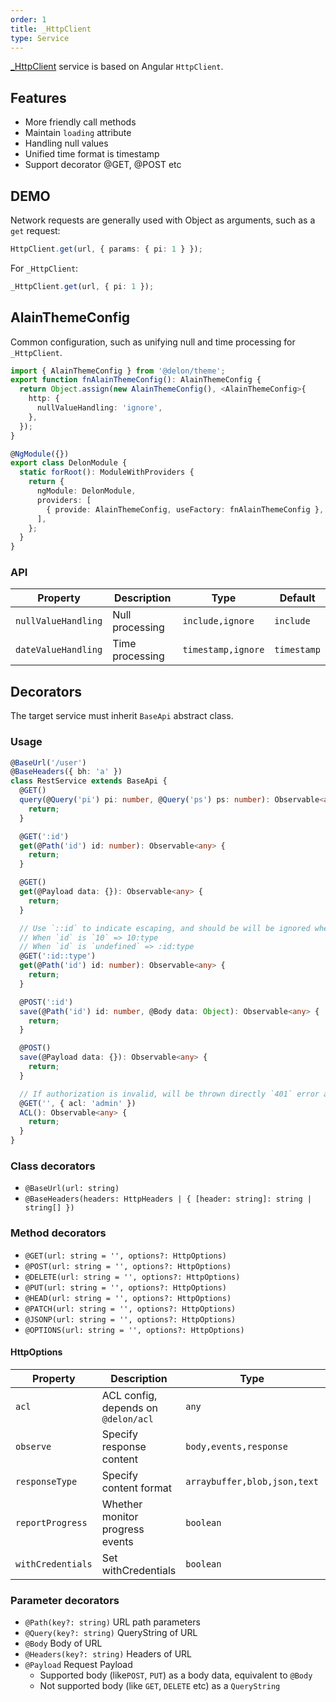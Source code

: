 ```yaml
---
order: 1
title: _HttpClient
type: Service
---
```


[\_HttpClient](https://github.com/ng-alain/delon/blob/master/packages/theme/src/services/http/http.client.ts) service is based on Angular `HttpClient`.

## Features

- More friendly call methods
- Maintain `loading` attribute
- Handling null values
- Unified time format is timestamp
- Support decorator @GET, @POST etc

## DEMO

Network requests are generally used with Object as arguments, such as a `get` request:

```ts
HttpClient.get(url, { params: { pi: 1 } });
```

For `_HttpClient`:

```ts
_HttpClient.get(url, { pi: 1 });
```

## AlainThemeConfig

Common configuration, such as unifying null and time processing for `_HttpClient`.

```ts
import { AlainThemeConfig } from '@delon/theme';
export function fnAlainThemeConfig(): AlainThemeConfig {
  return Object.assign(new AlainThemeConfig(), <AlainThemeConfig>{
    http: {
      nullValueHandling: 'ignore',
    },
  });
}

@NgModule({})
export class DelonModule {
  static forRoot(): ModuleWithProviders {
    return {
      ngModule: DelonModule,
      providers: [
        { provide: AlainThemeConfig, useFactory: fnAlainThemeConfig },
      ],
    };
  }
}
```

### API

| Property            | Description     | Type               | Default     |
| ------------------- | --------------- | ------------------ | ----------- |
| `nullValueHandling` | Null processing | `include,ignore`   | `include`   |
| `dateValueHandling` | Time processing | `timestamp,ignore` | `timestamp` |

## Decorators

The target service must inherit `BaseApi` abstract class.

### Usage

```ts
@BaseUrl('/user')
@BaseHeaders({ bh: 'a' })
class RestService extends BaseApi {
  @GET()
  query(@Query('pi') pi: number, @Query('ps') ps: number): Observable<any> {
    return;
  }

  @GET(':id')
  get(@Path('id') id: number): Observable<any> {
    return;
  }

  @GET()
  get(@Payload data: {}): Observable<any> {
    return;
  }

  // Use `::id` to indicate escaping, and should be will be ignored when `id` value is `undefined`, like this:
  // When `id` is `10` => 10:type
  // When `id` is `undefined` => :id:type
  @GET(':id::type')
  get(@Path('id') id: number): Observable<any> {
    return;
  }

  @POST(':id')
  save(@Path('id') id: number, @Body data: Object): Observable<any> {
    return;
  }

  @POST()
  save(@Payload data: {}): Observable<any> {
    return;
  }

  // If authorization is invalid, will be thrown directly `401` error and will not be sent.
  @GET('', { acl: 'admin' })
  ACL(): Observable<any> {
    return;
  }
}
```

### Class decorators

- `@BaseUrl(url: string)`
- `@BaseHeaders(headers: HttpHeaders | { [header: string]: string | string[] })`

### Method decorators

- `@GET(url: string = '', options?: HttpOptions)`
- `@POST(url: string = '', options?: HttpOptions)`
- `@DELETE(url: string = '', options?: HttpOptions)`
- `@PUT(url: string = '', options?: HttpOptions)`
- `@HEAD(url: string = '', options?: HttpOptions)`
- `@PATCH(url: string = '', options?: HttpOptions)`
- `@JSONP(url: string = '', options?: HttpOptions)`
- `@OPTIONS(url: string = '', options?: HttpOptions)`

#### HttpOptions

| Property          | Description                         | Type                         | Default |
| ----------------- | ----------------------------------- | ---------------------------- | ------- |
| `acl`             | ACL config, depends on `@delon/acl` | `any`                        | -       |
| `observe`         | Specify response content            | `body,events,response`       | -       |
| `responseType`    | Specify content format              | `arraybuffer,blob,json,text` | -       |
| `reportProgress`  | Whether monitor progress events     | `boolean`                    | -       |
| `withCredentials` | Set withCredentials                 | `boolean`                    | -       |

### Parameter decorators

- `@Path(key?: string)` URL path parameters
- `@Query(key?: string)` QueryString of URL
- `@Body` Body of URL
- `@Headers(key?: string)` Headers of URL
- `@Payload` Request Payload
  - Supported body (like`POST`, `PUT`) as a body data, equivalent to `@Body`
  - Not supported body (like `GET`, `DELETE` etc) as a `QueryString`
